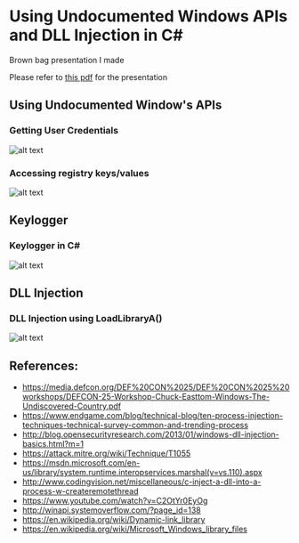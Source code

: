 # Using Undocumented Windows APIs and DLL Injection in C#
Brown bag presentation I made

Please refer to [this pdf](https://github.com/kphongagsorn/windows_api/blob/master/Windows_Exploitation_using_Windows_API%E2%80%99s.pdf) for the presentation

## Using Undocumented Window's APIs 

### Getting User Credentials
![alt text](https://github.com/kphongagsorn/windows_api/blob/master/images/windows_demo_poc1.PNG "Getting User Credentials")

### Accessing registry keys/values
![alt text](https://github.com/kphongagsorn/windows_api/blob/master/images/windows_demo_poc2.PNG "Accessing registry keys/values")

## Keylogger
### Keylogger in C#
![alt text](https://github.com/kphongagsorn/windows_api/blob/master/images/key_logger_poc.PNG "Keylogger")

## DLL Injection

### DLL Injection using LoadLibraryA()
![alt text](https://github.com/kphongagsorn/windows_api/blob/master/images/dll_injection_poc.PNG "DLL Injection using LoadLibraryA()")


## References:
* https://media.defcon.org/DEF%20CON%2025/DEF%20CON%2025%20workshops/DEFCON-25-Workshop-Chuck-Easttom-Windows-The-Undiscovered-Country.pdf
* https://www.endgame.com/blog/technical-blog/ten-process-injection-techniques-technical-survey-common-and-trending-process
* http://blog.opensecurityresearch.com/2013/01/windows-dll-injection-basics.html?m=1
* https://attack.mitre.org/wiki/Technique/T1055
* https://msdn.microsoft.com/en-us/library/system.runtime.interopservices.marshal(v=vs.110).aspx
* http://www.codingvision.net/miscellaneous/c-inject-a-dll-into-a-process-w-createremotethread
* https://www.youtube.com/watch?v=C2OtYr0EyOg
* http://winapi.systemoverflow.com/?page_id=138
* https://en.wikipedia.org/wiki/Dynamic-link_library
* https://en.wikipedia.org/wiki/Microsoft_Windows_library_files
